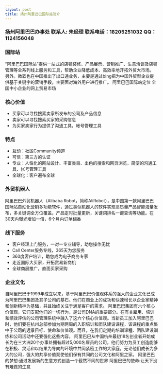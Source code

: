 ```yaml
---
layout: post
title: 扬州阿里巴巴国际站简介
---
```


### 扬州阿里巴巴办事处 联系人: 朱经理 联系电话：18205251032 QQ：1124156048 

### 国际站

“阿里巴巴国际站”提供一站式的店铺装修、产品展示、营销推广、生意洽谈及店铺管理等全系列线上服务和工具，帮助企业降低成本、高效率地开拓外贸大市场。
另外。微软也在中国推出了出口通业务，主要是通过bing把为中国外贸型企业提供基于关键字的营销手段，主要面对海外用户进行推广。
阿里巴巴国际站定位
全国中小企业的网上贸易市场

### 核心价值

* 买家可以寻找搜索卖家所发布的公司及产品信息
* 卖家可以寻找搜索买家的采购信息
* 为买家卖家行为提供了沟通工具，帐号管理工具

### 特点

* 互动：社区Community频道
* 可信：第三方的认证
* 专业：人性化的网站设计、丰富类目、出色的搜索和网页浏览，简便的沟通工具、帐号管理工具
* 全球化：客户遍布全球

### 外贸机器人

阿里巴巴外贸机器人（Alibaba Robot，简称AliRobot），是中国第一款阿里巴巴国际站自动化营销多功能软件，通过类似机器人的软件实现高质量产品智能海量发布，多关键词全方位覆盖，产品定时批量更新，关键词排名一键查询等功能。在30天内曝光增加一倍，6个月内订单翻番

### 线下服务

* 客户经理上门服务，一对一专业辅导，助您操作无忧
* Call Center服务专线，365天为您服务
* 360度客户培训，助您成为电子商务专家
* 走近国际大买家，开拓贸易新商机
* 全球商展推广，直面买家采购

### 企业文化

自阿里巴巴于1999年成立以来，基于阿里巴巴价值观体系的强大的企业文化已成为阿里巴巴集团及其子公司的基石。他们在商业上的成功和快速增长以企业家精神和创新精神为基础，并且始终关注于满足客户的需求。
阿里巴巴集团有六个核心价值观，它们支配他们的一切行为，是公司DNA的重要部分。在有关雇用、培训和绩效评估的公司管理系统中融入了这六个核心价值观。当新员工加入阿里巴巴时，他们要在杭州总部参加为期两周的入职培训和团队建设课程，该课程的重点集中于公司的远景目标、使命和价值观。而且，在我们定期的培训课程、团队建设训练和公司活动中还要强化这些内容。
阿里巴巴从中国杭州最初18名创业者开始成长为在三大洲20个办事处拥有超过5,000名雇员的公司。他们努力为员工创造能够在积极、灵活和以结果为导向的环境中共同紧密工作的大家庭。无论他们成长为多大的公司，强大的共享价值观使他们保有共同的公司文化和阿里之家。
阿里巴巴的梦想:通过发展新的生意方式创造一个截然不同的世界
阿里巴巴的使命:让天下没有难做的生意